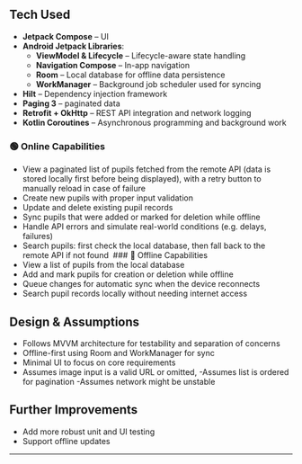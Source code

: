 
## Tech Used

- **Jetpack Compose** – UI
- **Android Jetpack Libraries**:
    - **ViewModel & Lifecycle** – Lifecycle-aware state handling
    - **Navigation Compose** – In-app navigation
    - **Room** – Local database for offline data persistence
    - **WorkManager** – Background job scheduler used for syncing
- **Hilt** – Dependency injection framework
- **Paging 3** –  paginated data
- **Retrofit + OkHttp** – REST API integration and network logging
- **Kotlin Coroutines** – Asynchronous programming and background work


### 🟢 Online Capabilities
- View a paginated list of pupils fetched from the remote API (data is stored locally first before being displayed), with a retry button to manually reload in case of failure
- Create new pupils with proper input validation
- Update and delete existing pupil records
- Sync pupils that were added or marked for deletion while offline
- Handle API errors and simulate real-world conditions (e.g. delays, failures)
- Search pupils: first check the local database, then fall back to the remote API if not found  ### 🔴 Offline Capabilities
- View a list of pupils from the local database
- Add and mark pupils for creation or deletion while offline
- Queue changes for automatic sync when the device reconnects
- Search pupil records locally without needing internet access


## Design & Assumptions
- Follows MVVM architecture for testability and separation of concerns
- Offline-first using Room and WorkManager for  sync
- Minimal UI to focus on core requirements
- Assumes image input is a valid URL or omitted, -Assumes list is ordered for pagination -Assumes network might be unstable

## Further Improvements
- Add more robust unit and UI testing
- Support offline updates


---